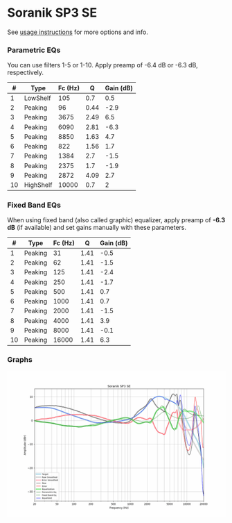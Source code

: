# Soranik SP3 SE
See [usage instructions](https://github.com/jaakkopasanen/AutoEq#usage) for more options and info.

### Parametric EQs
You can use filters 1-5 or 1-10. Apply preamp of -6.4 dB or -6.3 dB, respectively.

|   # | Type      |   Fc (Hz) |    Q |   Gain (dB) |
|-----|-----------|-----------|------|-------------|
|   1 | LowShelf  |       105 | 0.7  |         0.5 |
|   2 | Peaking   |        96 | 0.44 |        -2.9 |
|   3 | Peaking   |      3675 | 2.49 |         6.5 |
|   4 | Peaking   |      6090 | 2.81 |        -6.3 |
|   5 | Peaking   |      8850 | 1.63 |         4.7 |
|   6 | Peaking   |       822 | 1.56 |         1.7 |
|   7 | Peaking   |      1384 | 2.7  |        -1.5 |
|   8 | Peaking   |      2375 | 1.7  |        -1.9 |
|   9 | Peaking   |      2872 | 4.09 |         2.7 |
|  10 | HighShelf |     10000 | 0.7  |         2   |

### Fixed Band EQs
When using fixed band (also called graphic) equalizer, apply preamp of **-6.3 dB** (if available) and set gains manually with these parameters.

|   # | Type    |   Fc (Hz) |    Q |   Gain (dB) |
|-----|---------|-----------|------|-------------|
|   1 | Peaking |        31 | 1.41 |        -0.5 |
|   2 | Peaking |        62 | 1.41 |        -1.5 |
|   3 | Peaking |       125 | 1.41 |        -2.4 |
|   4 | Peaking |       250 | 1.41 |        -1.7 |
|   5 | Peaking |       500 | 1.41 |         0.7 |
|   6 | Peaking |      1000 | 1.41 |         0.7 |
|   7 | Peaking |      2000 | 1.41 |        -1.5 |
|   8 | Peaking |      4000 | 1.41 |         3.9 |
|   9 | Peaking |      8000 | 1.41 |        -0.1 |
|  10 | Peaking |     16000 | 1.41 |         6.3 |

### Graphs
![](./Soranik%20SP3%20SE.png)
